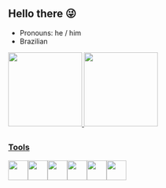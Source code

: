 ## Hello there 😜

- Pronouns: he / him 
- Brazilian

<div>
<a href="https://github.com/seu-usuário-aqui">
<img widht="150em" height="150em" src="https://github-readme-stats.vercel.app/api/top-langs/?username=iamarangon&layout=compact&langs_count=7&theme=dracula"/>
<img widht="150em" height="150em" src="https://github-readme-stats.vercel.app/api?username=iamarangon&show_icons=true&theme=dracula&include_all_commits=true&count_private=true"/>
</div>

##
### Tools

<img src="https://cdn.jsdelivr.net/gh/devicons/devicon/icons/python/python-original.svg" widht="40" height="40"><img src="https://cdn.jsdelivr.net/gh/devicons/devicon/icons/pandas/pandas-original.svg" widht="40" height="40"/><img src="https://cdn.jsdelivr.net/gh/devicons/devicon/icons/numpy/numpy-original.svg" widht="40" height="40"/><img src="https://cdn.jsdelivr.net/gh/devicons/devicon/icons/javascript/javascript-original.svg" widht="40" height="40"/><img src="https://cdn.jsdelivr.net/gh/devicons/devicon/icons/html5/html5-original.svg" widht="40" height="40"/><img src="https://cdn.jsdelivr.net/gh/devicons/devicon/icons/css3/css3-original.svg" widht="40" height="40"/>
